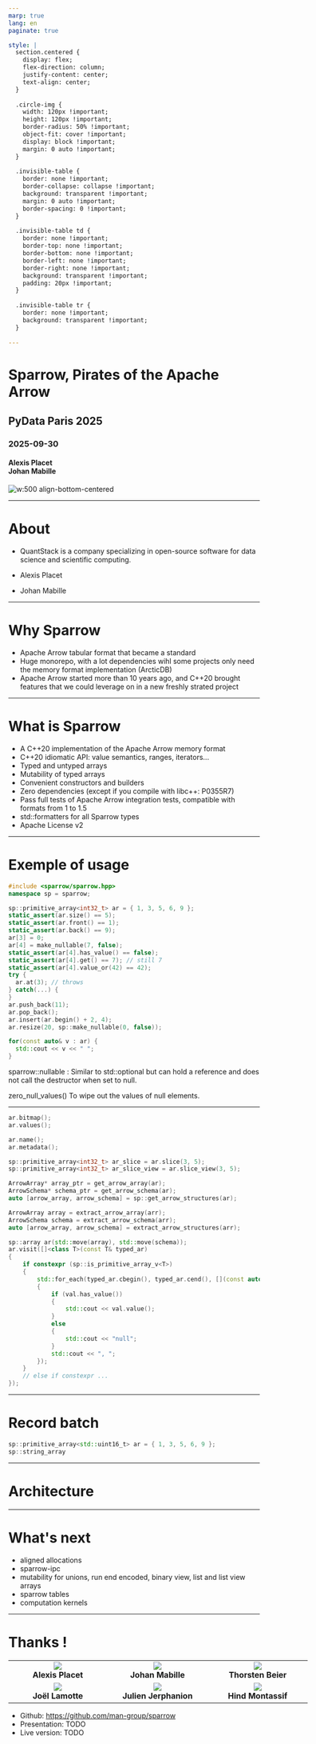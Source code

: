 ```yaml
---
marp: true
lang: en
paginate: true

style: |
  section.centered {
    display: flex;
    flex-direction: column;
    justify-content: center;
    text-align: center;
  }
  
  .circle-img {
    width: 120px !important;
    height: 120px !important;
    border-radius: 50% !important;
    object-fit: cover !important;
    display: block !important;
    margin: 0 auto !important;
  }
  
  .invisible-table {
    border: none !important;
    border-collapse: collapse !important;
    background: transparent !important;
    margin: 0 auto !important;
    border-spacing: 0 !important;
  }
  
  .invisible-table td {
    border: none !important;
    border-top: none !important;
    border-bottom: none !important;
    border-left: none !important;
    border-right: none !important;
    background: transparent !important;
    padding: 20px !important;
  }
  
  .invisible-table tr {
    border: none !important;
    background: transparent !important;
  }
  
---
```

<!-- _class: centered -->

<!-- ![bg](resources/cosmo_fly.png) -->

<h1>Sparrow, Pirates of the Apache Arrow</h1>
<h2>PyData Paris 2025</h2>
<h3>2025-09-30</h3>
<h4>Alexis Placet<br>
Johan Mabille</h4>
<!-- <div style="text-align: center;">
  <img src="resources/logo_scientific_computing.svg" width="600">
</div> -->

![w:500 align-bottom-centered](resources/logo_scientific_computing.svg)

---

# About

- QuantStack is a company specializing in open-source software for data science and scientific computing.

- Alexis Placet
- Johan Mabille

---
# Why Sparrow
- Apache Arrow tabular format that became a standard
- Huge monorepo, with a lot dependencies wihl some projects only need the memory format implementation (ArcticDB)
- Apache Arrow started more than 10 years ago, and C++20 brought features that we could leverage on in a new freshly strated project

---
# What is Sparrow
- A C++20 implementation of the Apache Arrow memory format
- C++20 idiomatic API: value semantics, ranges, iterators...
- Typed and untyped arrays
- Mutability of typed arrays
- Convenient constructors and builders
- Zero dependencies (except if you compile with libc++: P0355R7)
- Pass full tests of Apache Arrow integration tests, compatible with formats from 1 to 1.5
- std::formatters for all Sparrow types
- Apache License v2

---

# Exemple of usage

```cpp
#include <sparrow/sparrow.hpp>
namespace sp = sparrow;

sp::primitive_array<int32_t> ar = { 1, 3, 5, 6, 9 };
static_assert(ar.size() == 5);
static_assert(ar.front() == 1);
static_assert(ar.back() == 9);
ar[3] = 0;
ar[4] = make_nullable(7, false);
static_assert(ar[4].has_value() == false);
static_assert(ar[4].get() == 7); // still 7
static_assert(ar[4].value_or(42) == 42);
try {
  ar.at(3); // throws
} catch(...) {
}
ar.push_back(11);
ar.pop_back();
ar.insert(ar.begin() + 2, 4);
ar.resize(20, sp::make_nullable(0, false)); 

for(const auto& v : ar) {
  std::cout << v << " ";
}
```

sparrow::nullable : Similar to std::optional but can hold a reference and does not call the destructor when set to null.

zero_null_values() To wipe out the values of null elements.

---


```cpp
ar.bitmap();
ar.values();
```
```cpp
ar.name();
ar.metadata();
```

```cpp
sp::primitive_array<int32_t> ar_slice = ar.slice(3, 5);
sp::primitive_array<int32_t> ar_slice_view = ar.slice_view(3, 5);
```

```cpp
ArrowArray* array_ptr = get_arrow_array(ar);
ArrowSchema* schema_ptr = get_arrow_schema(ar);
auto [arrow_array, arrow_schema] = sp::get_arrow_structures(ar);

ArrowArray array = extract_arrow_array(arr);
ArrowSchema schema = extract_arrow_schema(arr);
auto [arrow_array, arrow_schema] = extract_arrow_structures(arr);
```

```cpp
sp::array ar(std::move(array), std::move(schema));
ar.visit([]<class T>(const T& typed_ar)
{
    if constexpr (sp::is_primitive_array_v<T>)
    {
        std::for_each(typed_ar.cbegin(), typed_ar.cend(), [](const auto& val)
        {
            if (val.has_value())
            {
                std::cout << val.value();
            }
            else
            {
                std::cout << "null";
            }
            std::cout << ", ";
        });
    }
    // else if constexpr ...
});
```

---
# Record batch

```cpp
sp::primitive_array<std::uint16_t> ar = { 1, 3, 5, 6, 9 };
sp::string_array 
```

---
# Architecture

---
# What's next

- aligned allocations
- sparrow-ipc
- mutability for unions, run end encoded, binary view, list and list view arrays
- sparrow tables
- computation kernels

---

# Thanks !
<table class="invisible-table" style="table-layout: fixed; width: 600px;">
  <tr>
    <td style="text-align: center; width: 200px;">
      <img src="resources/Alexis.png" class="circle-img"><br>
      <strong>Alexis Placet</strong>
    </td>
    <td style="text-align: center; width: 200px;">
      <img src="resources/Johann.png" class="circle-img"><br>
      <strong>Johan Mabille</strong>
    </td>
    <td style="text-align: center; width: 200px;">
      <img src="resources/Thorsten.png" class="circle-img"><br>
      <strong>Thorsten Beier</strong>
    </td>
  </tr>
  <tr>
    <td style="text-align: center; width: 200px;">
      <img src="resources/Joël.png" class="circle-img"><br>
      <strong>Joël Lamotte</strong>
    </td>
    <td style="text-align: center; width: 200px;">
      <img src="resources/Julien.png" class="circle-img"><br>
      <strong>Julien Jerphanion</strong>
    </td>
    <td style="text-align: center; width: 200px;">
      <img src="resources/Hind.png" class="circle-img"><br>
      <strong>Hind Montassif</strong>
    </td>
  </tr>
</table>

- Github: https://github.com/man-group/sparrow
- Presentation: TODO
- Live version: TODO